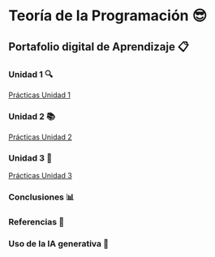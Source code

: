 # Teoría de la Programación 😎  
## Portafolio digital de Aprendizaje 📋  

### Unidad 1 🔍  
[Prácticas Unidad 1](Unidad1/Unidad1.md)  

### Unidad 2 📚  
[Prácticas Unidad 2](Unidad2/Unidad2.md)  

### Unidad 3 📝  
[Prácticas Unidad 3](Unidad3/Unidad3.md)  

### Conclusiones 📊  
### Referencias 📑  
### Uso de la IA generativa 🤖  

